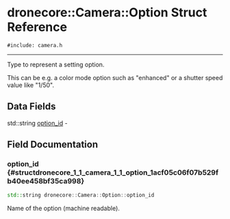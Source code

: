 # dronecore::Camera::Option Struct Reference
`#include: camera.h`

----


Type to represent a setting option. 


This can be e.g. a color mode option such as "enhanced" or a shutter speed value like "1/50". 


## Data Fields


std::string [option_id](#structdronecore_1_1_camera_1_1_option_1acf05c06f07b529fb40ee458bf35ca998)  -


## Field Documentation


### option_id {#structdronecore_1_1_camera_1_1_option_1acf05c06f07b529fb40ee458bf35ca998}

```cpp
std::string dronecore::Camera::Option::option_id
```


Name of the option (machine readable).
